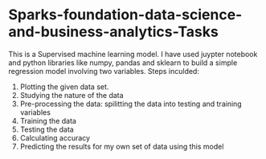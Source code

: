 # Sparks-foundation-data-science-and-business-analytics-Tasks
This is a Supervised machine learning model.
I have used juypter notebook and python libraries like numpy, pandas and sklearn to build a simple regression model involving two variables.
Steps inculded:
1. Plotting the given data set.
2. Studying the nature of the data
3. Pre-processing the data: spilitting the data into testing and training variables
4. Training the data
5. Testing the data
6. Calculating accuracy
7. Predicting the results for my own set of data using this model 
